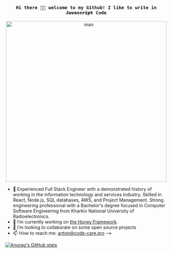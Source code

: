 <h4 align="center"><samp> Hi there 👋🏻 welcome to my Github! I like to write in <s>Javascript</s> Code</samp></h4>
<p align="center">
  <img src="https://raw.githubusercontent.com/gist/vininjr/d29bb07bdadb41e4b0923bc8fa748b1a/raw/88f20c9d749d756be63f22b09f3c4ac570bc5101/programming.gif" alt="man"  width="500px"/>
</p>

- 🔭 Experienced Full Stack Engineer with a demonstrated history of working in the information technology and services industry. Skilled in React, Node.js, SQL databases, AWS, and Project Management. Strong engineering professional with a Bachelor's degree focused in Computer Software Engineering from Kharkiv National University of Radioelectronics.
- 🌱 I’m currently working on [the Honey Framework](https://honey.bitfinex.com).
- 👯 I’m looking to collaborate on some open source projects
- 📫 How to reach me: anton@code-care.pro
-->

[![Anurag's GitHub stats](https://github-readme-stats.vercel.app/api?username=antonnazarenko&theme=radical)](https://github.com/anuraghazra/github-readme-stats)

<!--
**AntonNazarenko/AntonNazarenko** is a ✨ _special_ ✨ repository because its `README.md` (this file) appears on your GitHub profile.
Here are some ideas to get you started:

